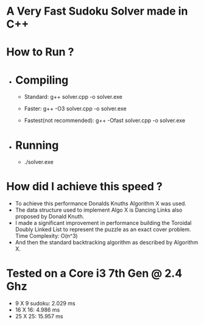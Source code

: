 # A Very Fast Sudoku Solver made in C++

# How to Run ?
- # Compiling
  - Standard: g++ solver.cpp -o solver.exe
  
  - Faster: g++ -O3 solver.cpp -o solver.exe
  
  - Fastest(not recommended): g++ -Ofast solver.cpp -o solver.exe
  
- # Running
  - ./solver.exe


# How did I achieve this speed ?
- To achieve this performance Donalds Knuths Algorithm X was used.
- The data structure used to implement Algo X is Dancing Links also proposed by Donald Knuth.
- I made a significant improvement in performance building the Toroidal Doubly Linked List to represent the puzzle as an exact cover problem. Time Complexity: O(n^3)
- And then the standard backtracking algorithm as described by Algorithm X.

# Tested on a Core i3 7th Gen @ 2.4 Ghz
- 9 X 9 sudoku: 2.029 ms
- 16 X 16: 4.986 ms
- 25 X 25: 15.957 ms
